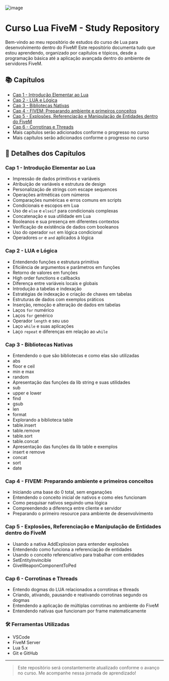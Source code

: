 ![image](https://github.com/user-attachments/assets/f3a83972-12be-45ba-ae88-ab26bc2574cb)
# Curso Lua FiveM - Study Repository

Bem-vindo ao meu repositório de estudos do curso de Lua para desenvolvimento dentro do FiveM! Este repositório documenta tudo que estou aprendendo, organizado por capítulos e tópicos, desde a programação básica até a aplicação avançada dentro do ambiente de servidores FiveM.

## 📚 Capítulos

- [Cap 1 - Introdução Elementar ao Lua](#cap-1---introdução-elementar-ao-lua)
- [Cap 2 - LUA e Lógica](#cap-2---lua-e-lógica)
- [Cap 3 - Bibliotecas Nativas](#cap-3---bibliotecas-nativas)
- [Cap 4 - FIVEM: Preparando ambiente e primeiros conceitos](#cap-4---fivem-preparando-ambiente-e-primeiros-conceitos)
- [Cap 5 - Explosões, Referenciação e Manipulação de Entidades dentro do FiveM](#cap-5---explosões-referenciação-e-manipulação-de-entidades-dentro-do-fivem)
- [Cap 6 - Corrotinas e Threads](#cap-6---corrotinas-e-threads)
- Mais capítulos serão adicionados conforme o progresso no curso
- Mais capítulos serão adicionados conforme o progresso no curso

## 📝 Detalhes dos Capítulos

### Cap 1 - Introdução Elementar ao Lua
- Impressão de dados primitivos e variáveis
- Atribuição de variáveis e estrutura de design
- Personalização de strings com escape sequences
- Operações aritméticas com números
- Comparações numéricas e erros comuns em scripts
- Condicionais e escopos em Lua
- Uso de `else` e `elseif` para condicionais complexas
- Concatenação e sua utilidade em Lua
- Booleanos e sua presença em diferentes contextos
- Verificação de existência de dados com booleanos
- Uso do operador `not` em lógica condicional
- Operadores `or` e `and` aplicados à lógica

### Cap 2 - LUA e Lógica

- Entendendo funções e estrutura primitiva
- Eficiência de argumentos e parâmetros em funções
- Retorno de valores em funções
- High order functions e callbacks
- Diferença entre variáveis locais e globais
- Introdução a tabelas e indexação
- Estratégias de indexação e criação de chaves em tabelas
- Estruturas de dados com exemplos práticos
- Inserção, remoção e alteração de dados em tabelas
- Laços `for` numérico
- Laços `for` genérico
- Operador `length` e seu uso
- Laço `while` e suas aplicações
- Laço `repeat` e diferenças em relação ao `while`

### Cap 3 - Bibliotecas Nativas

- Entendendo o que são bibliotecas e como elas são utilizadas
- abs
- floor e ceil
- min e max
- random
- Apresentação das funções da lib string e suas utilidades
- sub
- upper e lower
- find
- gsub
- len
- format
- Explorando a biblioteca table
- table.insert
- table.remove
- table.sort
- table.concat
- Apresentação das funções da lib table e exemplos
- insert e remove
- concat
- sort
- date

### Cap 4 - FIVEM: Preparando ambiente e primeiros conceitos

- Iniciando uma base do 0 total, sem enganações
- Entendendo o conceito inicial de nativos e como eles funcionam
- Como pesquisar nativos seguindo uma lógica
- Compreendendo a diferença entre cliente e servidor
- Preparando o primeiro resource para ambiente de desenvolvimento

### Cap 5 - Explosões, Referenciação e Manipulação de Entidades dentro do FiveM

- Usando a nativa AddExplosion para entender explosões
- Entendendo como funciona a referenciação de entidades
- Usando o conceito referenciativo para trabalhar com entidades
- SetEntityInvincible
- GiveWeaponComponentToPed

### Cap 6 - Corrotinas e Threads

- Entendo dogmas do LUA relacionados a corrotinas e threads
- Criando, ativando, pausando e reativando corrotinas segundo os dogmas
- Entendendo a aplicação de múltiplas corrotinas no ambiente do FiveM
- Entendendo nativas que funcionam por frame matematicamente 

### 🛠 Ferramentas Utilizadas

- VSCode
- FiveM Server
- Lua 5.x
- Git e GitHub

---

> Este repositório será constantemente atualizado conforme o avanço no curso. Me acompanhe nessa jornada de aprendizado!

